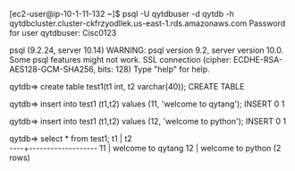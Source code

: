 [ec2-user@ip-10-1-11-132 ~]$ psql -U qytdbuser -d qytdb -h qytdbcluster.cluster-ckfrzyodllek.us-east-1.rds.amazonaws.com
Password for user qytdbuser: Cisc0123

psql (9.2.24, server 10.14)
WARNING: psql version 9.2, server version 10.0.
         Some psql features might not work.
SSL connection (cipher: ECDHE-RSA-AES128-GCM-SHA256, bits: 128)
Type "help" for help.

qytdb=> create table test1(t1 int, t2 varchar(40));
CREATE TABLE

qytdb=> insert into test1 (t1,t2) values (11, 'welcome to qytang');
INSERT 0 1

qytdb=> insert into test1 (t1,t2) values (12, 'welcome to python');
INSERT 0 1

qytdb=> select * from test1;
 t1 |        t2         
----+-------------------
 11 | welcome to qytang
 12 | welcome to python
(2 rows)
